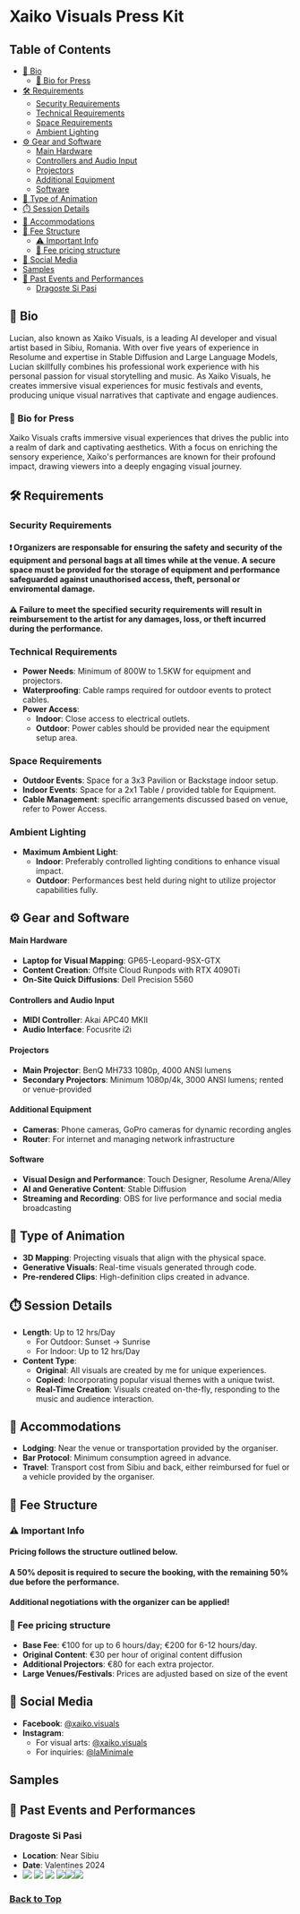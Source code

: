# Xaiko Visuals Press Kit
<a id="top"></a>
## Table of Contents
  - [🙋 Bio](#-bio)
    - [🙋 Bio for Press](#-bio-for-press)
  - [🛠️ Requirements](#️-requirements)
    - [Security Requirements](#security-requirements)
    - [Technical Requirements](#technical-requirements)
    - [Space Requirements](#space-requirements)
    - [Ambient Lighting](#ambient-lighting)
  - [⚙️ Gear and Software](#️-gear-and-software)
      - [Main Hardware](#main-hardware)
      - [Controllers and Audio Input](#controllers-and-audio-input)
      - [Projectors](#projectors)
      - [Additional Equipment](#additional-equipment)
      - [Software](#software)
  - [🎨 Type of Animation](#-type-of-animation)
  - [⏱️ Session Details](#️-session-details)
  - [🏨 Accommodations](#-accommodations)
  - [💸 Fee Structure](#-fee-structure)
    - [⚠️ Important Info](#️-important-info)
    - [💸 Fee pricing structure](#-fee-pricing-structure)
  - [📱 Social Media](#-social-media)
  - [Samples](#samples)
  - [📅 Past Events and Performances](#-past-events-and-performances)
    - [Dragoste Si Pasi](#dragoste-si-pasi)


## 🙋 Bio
Lucian, also known as Xaiko Visuals, is a leading AI developer and visual artist based in Sibiu, Romania. With over five years of experience in Resolume and expertise in Stable Diffusion and Large Language Models, Lucian skillfully combines his professional work experience with his personal passion for visual storytelling and music. As Xaiko Visuals, he creates immersive visual experiences for music festivals and events, producing unique visual narratives that captivate and engage audiences.

### 🙋 Bio for Press
Xaiko Visuals crafts immersive visual experiences that drives the public into a realm of dark and captivating aesthetics. With a focus on enriching the sensory experience, Xaiko's performances are known for their profound impact, drawing viewers into a deeply engaging visual journey.

## 🛠️ Requirements

### Security Requirements
#### ❗ Organizers are responsable for ensuring the safety and security of the equipment and personal bags at all times while at the venue. A secure space must be provided for the storage of equipment and performance safeguarded against unauthorised access, theft, personal or enviromental damage.
#### ⚠️ Failure to meet the specified security requirements will result in reimbursement to the artist for any damages, loss, or theft incurred during the performance.


### Technical Requirements
- **Power Needs**: Minimum of 800W to 1.5KW for equipment and projectors.
- **Waterproofing**: Cable ramps required for outdoor events to protect cables.
- **Power Access**:
  - **Indoor**: Close access to electrical outlets.
  - **Outdoor**: Power cables should be provided near the equipment setup area.

### Space Requirements
- **Outdoor Events**: Space for a 3x3 Pavilion or Backstage indoor setup.
- **Indoor Events**: Space for a 2x1 Table / provided table for Equipment.
- **Cable Management**: specific arrangements discussed based on venue, refer to Power Access.

### Ambient Lighting
- **Maximum Ambient Light**:
  - **Indoor**: Preferably controlled lighting conditions to enhance visual impact.
  - **Outdoor**: Performances best held during night to utilize projector capabilities fully.

## ⚙️ Gear and Software

#### Main Hardware
- **Laptop for Visual Mapping**: GP65-Leopard-9SX-GTX
- **Content Creation**: Offsite Cloud Runpods with RTX 4090Ti
- **On-Site Quick Diffusions**: Dell Precision 5560

#### Controllers and Audio Input
- **MIDI Controller**: Akai APC40 MKII
- **Audio Interface**: Focusrite i2i

#### Projectors
- **Main Projector**: BenQ MH733 1080p, 4000 ANSI lumens
- **Secondary Projectors**: Minimum 1080p/4k, 3000 ANSI lumens; rented or venue-provided

#### Additional Equipment
- **Cameras**: Phone cameras, GoPro cameras for dynamic recording angles
- **Router**: For internet and managing network infrastructure

#### Software
- **Visual Design and Performance**: Touch Designer, Resolume Arena/Alley
- **AI and Generative Content**: Stable Diffusion
- **Streaming and Recording**: OBS for live performance and social media broadcasting



## 🎨 Type of Animation
- **3D Mapping**: Projecting visuals that align with the physical space.
- **Generative Visuals**: Real-time visuals generated through code.
- **Pre-rendered Clips**: High-definition clips created in advance.

## ⏱️ Session Details
- **Length**: Up to 12 hrs/Day
  - For Outdoor: Sunset -> Sunrise
  - For Indoor: Up to 12 hrs/Day
- **Content Type**:
  - **Original**: All visuals are created by me for unique experiences.
  - **Copied**: Incorporating popular visual themes with a unique twist.
  - **Real-Time Creation**: Visuals created on-the-fly, responding to the music and audience interaction.

## 🏨 Accommodations

- **Lodging**: Near the venue or transportation provided by the organiser.
- **Bar Protocol**: Minimum consumption agreed in advance.
- **Travel**: Transport cost from Sibiu and back, either reimbursed for fuel or a vehicle provided by the organiser.

## 💸 Fee Structure

### ⚠️ Important Info

#### Pricing follows the structure outlined below.
#### A 50% deposit is required to secure the booking, with the remaining 50% due before the performance.
#### Additional negotiations with the organizer can be applied!

### 💸 Fee pricing structure

- **Base Fee**: €100 for up to 6 hours/day; €200 for 6-12 hours/day.
- **Original Content**: €30 per hour of original content diffusion 
- **Additional Projectors**: €80 for each extra projector.
- **Large Venues/Festivals**: Prices are adjusted based on size of the event

## 📱 Social Media
- **Facebook**: [@xaiko.visuals](https://www.facebook.com/Xaiko.Visuals)
- **Instagram**:
  - For visual arts: [@xaiko.visuals](https://www.instagram.com/xaiko.visuals)
  - For inquiries: [@laMinimale](https://www.instagram.com/laminimalee/)

## Samples



## 📅 Past Events and Performances
### Dragoste Si Pasi
- **Location**: Near Sibiu
- **Date**: Valentines 2024
 - [![](https://markdown-videos-api.jorgenkh.no/youtube/urYe6mduACU)](https://youtu.be/urYe6mduACU) [![](https://markdown-videos-api.jorgenkh.no/youtube/YhBOoziSpg8)](https://youtu.be/YhBOoziSpg8) [![](https://markdown-videos-api.jorgenkh.no/youtube/vygjYdifuJc)](https://youtu.be/vygjYdifuJc) [![](https://markdown-videos-api.jorgenkh.no/youtube/8sTd8RwlcIs)](https://youtu.be/8sTd8RwlcIs)[![](https://markdown-videos-api.jorgenkh.no/youtube/6xOmfSpX8A8)](https://youtu.be/6xOmfSpX8A8)[![](https://markdown-videos-api.jorgenkh.no/youtube/h_09T-UK-7M)](https://youtu.be/h_09T-UK-7M)


### [Back to Top](#top)
